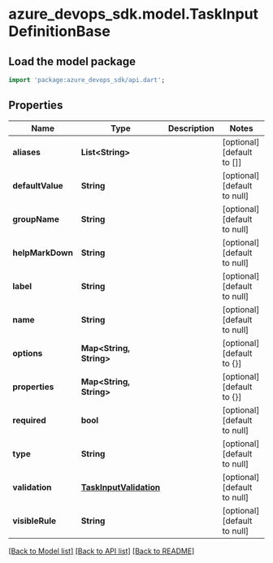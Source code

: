 # azure_devops_sdk.model.TaskInputDefinitionBase

## Load the model package
```dart
import 'package:azure_devops_sdk/api.dart';
```

## Properties
Name | Type | Description | Notes
------------ | ------------- | ------------- | -------------
**aliases** | **List&lt;String&gt;** |  | [optional] [default to []]
**defaultValue** | **String** |  | [optional] [default to null]
**groupName** | **String** |  | [optional] [default to null]
**helpMarkDown** | **String** |  | [optional] [default to null]
**label** | **String** |  | [optional] [default to null]
**name** | **String** |  | [optional] [default to null]
**options** | **Map&lt;String, String&gt;** |  | [optional] [default to {}]
**properties** | **Map&lt;String, String&gt;** |  | [optional] [default to {}]
**required** | **bool** |  | [optional] [default to null]
**type** | **String** |  | [optional] [default to null]
**validation** | [**TaskInputValidation**](TaskInputValidation.md) |  | [optional] [default to null]
**visibleRule** | **String** |  | [optional] [default to null]

[[Back to Model list]](../README.md#documentation-for-models) [[Back to API list]](../README.md#documentation-for-api-endpoints) [[Back to README]](../README.md)


